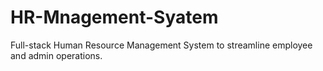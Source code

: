 # HR-Mnagement-Syatem
Full-stack Human Resource Management System to streamline employee and admin operations.
